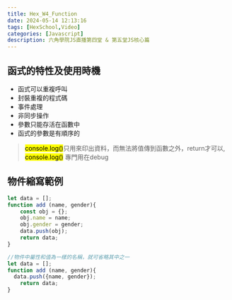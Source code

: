 ```yaml
---
title: Hex_W4_Function
date: 2024-05-14 12:13:16
tags: [HexSchool,Video]
categories: [Javascript]
description: 六角學院JS直播第四堂 & 第五堂JS核心篇
---
```

## 函式的特性及使用時機
* 函式可以重複呼叫
* 封裝重複的程式碼
* 事件處理
* 非同步操作
* 參數只能存活在函數中
* 函式的參數是有順序的
><mark>console.log()</mark>只用來印出資料，而無法將值傳到函數之外，return才可以, <mark>console.log()</mark> 專門用在debug

## 物件縮寫範例
```javascript
let data = [];
function add (name, gender){
    const obj = {};
    obj.name = name;
    obj.gender = gender;
    data.push(obj);
    return data;
}

//物件中屬性和值為一樣的名稱，就可省略其中之一
let data = [];
function add (name, gender){
  data.push({name, gender});
    return data;
}

```
